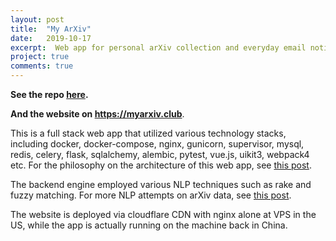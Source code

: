 ```yaml
---
layout: post
title:  "My ArXiv"
date:   2019-10-17
excerpt:  Web app for personal arXiv collection and everyday email notification.
project: true
comments: true
---
```


**See the repo [here](https://github.com/refraction-ray/vm-cluster).**

**And the website on <https://myarxiv.club>**.

This is a full stack web app that utilized various technology stacks, including docker, docker-compose, nginx, gunicorn, supervisor, mysql, redis, celery, flask, sqlalchemy, alembic, pytest, vue.js, uikit3, webpack4 etc. For the philosophy on the architecture of this web app, see [this post](/基于-Flask-的网站开发实践-宏观篇/).

The backend engine employed various NLP techniques such as rake and fuzzy matching. For more NLP attempts on arXiv data, see [this post](/Some-NLP-tasks-on-arXiv-data/).

The website is deployed via cloudflare CDN with nginx alone at VPS in the US, while the app is actually running on the machine back in China.